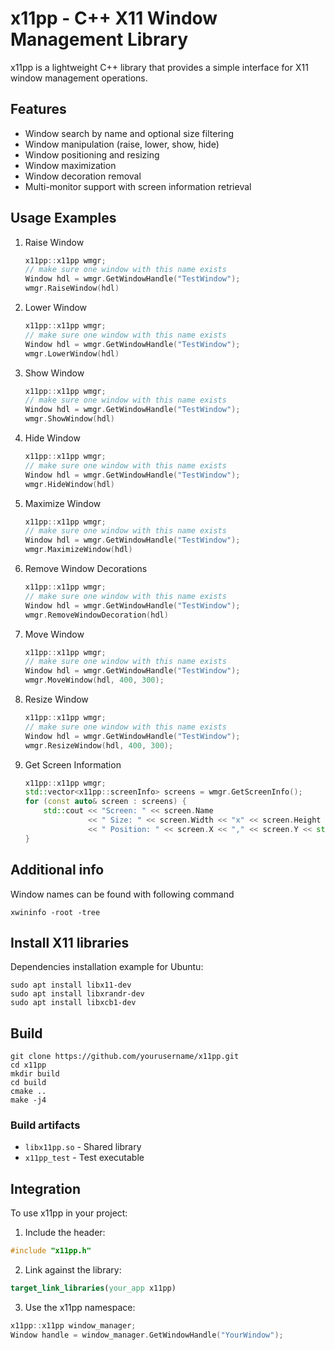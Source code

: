 
# x11pp - C++ X11 Window Management Library 

x11pp is a lightweight C++ library that provides a simple interface for X11 window management operations.

## Features

- Window search by name and optional size filtering
- Window manipulation (raise, lower, show, hide)
- Window positioning and resizing
- Window maximization
- Window decoration removal
- Multi-monitor support with screen information retrieval

## Usage Examples

1. Raise Window
    ```cpp
    x11pp::x11pp wmgr;
    // make sure one window with this name exists
    Window hdl = wmgr.GetWindowHandle("TestWindow");
    wmgr.RaiseWindow(hdl)
    ```

2. Lower Window
    ```cpp
    x11pp::x11pp wmgr;
    // make sure one window with this name exists
    Window hdl = wmgr.GetWindowHandle("TestWindow");
    wmgr.LowerWindow(hdl)
    ```

3. Show Window
    ```cpp
    x11pp::x11pp wmgr;
    // make sure one window with this name exists
    Window hdl = wmgr.GetWindowHandle("TestWindow");
    wmgr.ShowWindow(hdl)
    ```

4. Hide Window
    ```cpp
    x11pp::x11pp wmgr;
    // make sure one window with this name exists
    Window hdl = wmgr.GetWindowHandle("TestWindow");
    wmgr.HideWindow(hdl)
    ```

5. Maximize Window
    ```cpp
    x11pp::x11pp wmgr;
    // make sure one window with this name exists
    Window hdl = wmgr.GetWindowHandle("TestWindow");
    wmgr.MaximizeWindow(hdl)
    ```

6. Remove Window Decorations
    ```cpp
    x11pp::x11pp wmgr;
    // make sure one window with this name exists
    Window hdl = wmgr.GetWindowHandle("TestWindow");
    wmgr.RemoveWindowDecoration(hdl)
    ```

7. Move Window
    ```cpp
    x11pp::x11pp wmgr;
    // make sure one window with this name exists
    Window hdl = wmgr.GetWindowHandle("TestWindow");
    wmgr.MoveWindow(hdl, 400, 300);
    ```

8. Resize Window
    ```cpp
    x11pp::x11pp wmgr;
    // make sure one window with this name exists
    Window hdl = wmgr.GetWindowHandle("TestWindow");
    wmgr.ResizeWindow(hdl, 400, 300);
    ```

9. Get Screen Information
    ```cpp
    x11pp::x11pp wmgr;
    std::vector<x11pp::screenInfo> screens = wmgr.GetScreenInfo();
    for (const auto& screen : screens) {
        std::cout << "Screen: " << screen.Name 
                  << " Size: " << screen.Width << "x" << screen.Height
                  << " Position: " << screen.X << "," << screen.Y << std::endl;
    }
    ```

## Additional info

Window names can be found with following command
```shell
xwininfo -root -tree
```

## Install X11 libraries

Dependencies installation example for Ubuntu:

```shell
sudo apt install libx11-dev
sudo apt install libxrandr-dev
sudo apt install libxcb1-dev
```

## Build

```shell
git clone https://github.com/yourusername/x11pp.git
cd x11pp
mkdir build
cd build
cmake ..
make -j4
```

### Build artifacts

- `libx11pp.so` - Shared library
- `x11pp_test` - Test executable

## Integration

To use x11pp in your project:

1. Include the header:
```cpp
#include "x11pp.h"
```

2. Link against the library:
```cmake
target_link_libraries(your_app x11pp)
```

3. Use the x11pp namespace:
```cpp
x11pp::x11pp window_manager;
Window handle = window_manager.GetWindowHandle("YourWindow");
```

